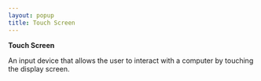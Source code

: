 ```yaml
---
layout: popup
title: Touch Screen
---
```



**Touch Screen**


An input device that allows the user to interact with a computer by  touching the display screen.
